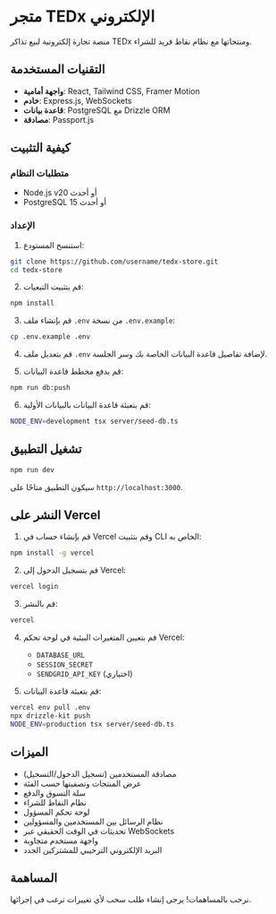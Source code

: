 # متجر TEDx الإلكتروني

منصة تجارة إلكترونية لبيع تذاكر TEDx ومنتجاتها مع نظام نقاط فريد للشراء.

## التقنيات المستخدمة

- **واجهة أمامية**: React, Tailwind CSS, Framer Motion
- **خادم**: Express.js, WebSockets
- **قاعدة بيانات**: PostgreSQL مع Drizzle ORM
- **مصادقة**: Passport.js

## كيفية التثبيت

### متطلبات النظام

- Node.js v20 أو أحدث
- PostgreSQL 15 أو أحدث

### الإعداد

1. استنسخ المستودع:
```bash
git clone https://github.com/username/tedx-store.git
cd tedx-store
```

2. قم بتثبيت التبعيات:
```bash
npm install
```

3. قم بإنشاء ملف `.env` من نسخة `.env.example`:
```bash
cp .env.example .env
```

4. قم بتعديل ملف `.env` لإضافة تفاصيل قاعدة البيانات الخاصة بك وسر الجلسة.

5. قم بدفع مخطط قاعدة البيانات:
```bash
npm run db:push
```

6. قم بتعبئة قاعدة البيانات بالبيانات الأولية:
```bash
NODE_ENV=development tsx server/seed-db.ts
```

## تشغيل التطبيق

```bash
npm run dev
```

سيكون التطبيق متاحًا على `http://localhost:3000`.

## النشر على Vercel

1. قم بإنشاء حساب في Vercel وقم بتثبيت CLI الخاص به:
```bash
npm install -g vercel
```

2. قم بتسجيل الدخول إلى Vercel:
```bash
vercel login
```

3. قم بالنشر:
```bash
vercel
```

4. قم بتعيين المتغيرات البيئية في لوحة تحكم Vercel:
   - `DATABASE_URL`
   - `SESSION_SECRET`
   - `SENDGRID_API_KEY` (اختياري)

5. قم بتعبئة قاعدة البيانات:
```bash
vercel env pull .env
npx drizzle-kit push
NODE_ENV=production tsx server/seed-db.ts
```

## الميزات

- مصادقة المستخدمين (تسجيل الدخول/التسجيل)
- عرض المنتجات وتصفيتها حسب الفئة
- سلة التسوق والدفع
- نظام النقاط للشراء
- لوحة تحكم المسؤول
- نظام الرسائل بين المستخدمين والمسؤولين
- تحديثات في الوقت الحقيقي عبر WebSockets
- واجهة مستخدم متجاوبة
- البريد الإلكتروني الترحيبي للمشتركين الجدد

## المساهمة

نرحب بالمساهمات! يرجى إنشاء طلب سحب لأي تغييرات ترغب في إجرائها.